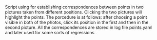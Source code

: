 Script using for establishing correspondences between points in two pictures taken from different positions. Clicking the two pictures will highlight the points. The porcedure is at follows: after choosing a point visible in both of the photos, click its position in the first and then in the second picture. All the correspondences are stored in log file points.yaml and later used for some sorts of regressions.
